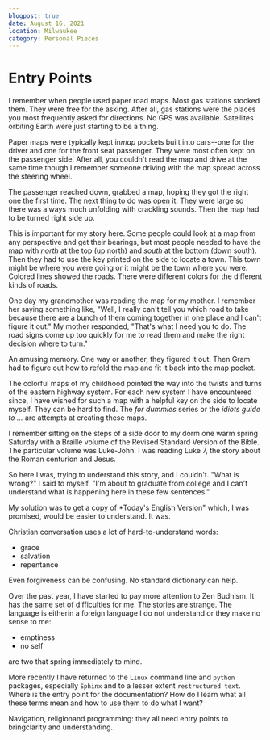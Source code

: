 ```yaml
---
blogpost: true
date: August 16, 2021
location: Milwaukee
category: Personal Pieces
---
```


# Entry Points #

I remember when people used paper road maps. Most gas stations stocked
them. They were free for the asking. After all, gas stations were the
places you most frequently asked for directions. No GPS was available.
Satellites orbiting Earth were just starting to be a thing.

Paper maps were typically kept in*map* pockets built into cars--one
for the driver and one for the front seat passenger. They
were most often kept on the passenger side. After all, you couldn't
read the map and drive at the same time though I remember someone
driving with the map spread across the steering wheel.

The passenger reached down, grabbed a map, hoping they got the right
one the first time. The next thing to do was open it. They were large
so there was always much unfolding with crackling sounds. Then the map had to be turned
right side up.

This is important for my story here. Some people could look at a map
from any perspective and get their bearings, but most people needed to
have the map with *north* at the top (up north) and *south* at the
bottom (down south). Then they had to use the key printed on the side
to locate a town. This town might be where you were going or it might
be the town where you were. Colored lines showed the roads. There were
different colors for the different kinds of roads. 

One day my grandmother was reading the map for my mother. I remember
her saying something like, "Well, I really can't tell you which road
to take because there are a bunch of them coming together in one place
and I can't figure it out." My mother responded, "That's what I need
you to do. The road signs come up too quickly for me to read them and
make the right decision where to turn."

An amusing memory. One way or another, they figured it out. Then
Gram had to figure out how to refold the map and fit it back into the
map pocket.

The colorful maps of my childhood pointed the way into the twists and
turns of the eastern highway system. For each new system I have
encountered since, I have wished for such a map with a helpful key on
the side to locate myself. They can be hard to
find. The *for dummies* series or the *idiots guide to ...* are
attempts at creating these maps.

I remember sitting on the steps of a side door to my dorm one warm
spring Saturday with a Braille volume of the Revised Standard Version
of the Bible. The particular volume was Luke-John. I was reading Luke
7, the story about the Roman centurion and Jesus.

So here I was, trying to understand this story, and I couldn't. "What
is wrong?" I said to myself. "I'm about to graduate from college and I
can't understand what is happening here in these few sentences."


My solution was to get a copy of *Today's English Version" which, I
was promised, would be easier to understand. It was.

Christian conversation uses a lot of hard-to-understand words:

  * grace
  * salvation
  * repentance


Even forgiveness can be confusing. No standard dictionary can help.


Over the past year, I have started to pay more attention
             to Zen Budhism. It has the same set of difficulties for
             me. The stories are strange. The language is eitherin  a
             foreign language I do not understand or they make no
             sense to me:

  * emptiness
  * no self

are two that spring immediately to mind.

More recently I have returned to the `Linux`
             command line and `python` packages, especially `Sphinx`
             and to a lesser extent `restructured text`. Where is the
             entry point for the documentation? How do I learn what
             all these terms mean and how to use them to do what I
             want?

Navigation, religionand programming: they all need entry
             points to bringclarity and understanding..

